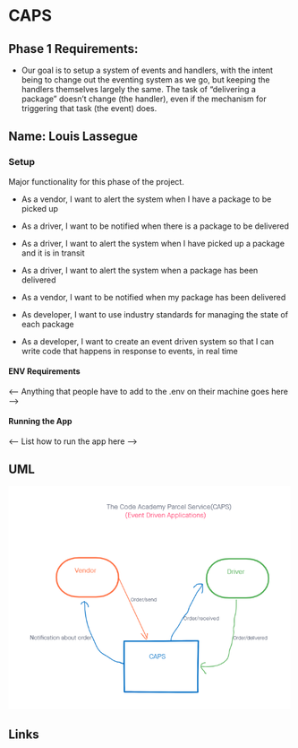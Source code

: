 # CAPS

## Phase 1 Requirements:

  - Our goal is to setup a system of events and handlers, with the intent being to change out the eventing system as we go, but keeping the handlers themselves largely the same. The task of “delivering a package” doesn’t change (the handler), even if the mechanism for triggering that task (the event) does.

## Name: Louis Lassegue

### Setup

Major functionality for this phase of the project.

- As a vendor, I want to alert the system when I have a package to be picked up

- As a driver, I want to be notified when there is a package to be delivered

- As a driver, I want to alert the system when I have picked up a package and it is in transit

- As a driver, I want to alert the system when a package has been delivered

- As a vendor, I want to be notified when my package has been delivered

- As developer, I want to use industry standards for managing the state of each package

- As a developer, I want to create an event driven system so that I can write code that happens in response to events, in real time

#### ENV Requirements
<-- Anything that people have to add to the .env on their machine goes here -->

#### Running the App
<-- List how to run the app here -->

## UML

![CAPS Event Driven Applications](./assets/events.png)

## Links

[]()
